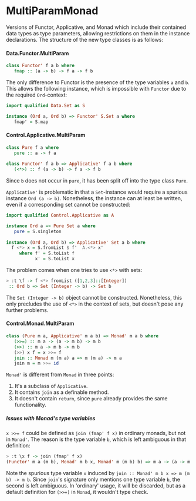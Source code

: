 MultiParamMonad
===============

Versions of Functor, Applicative, and Monad which include their contained data types as type parameters, allowing restrictions on them in the instance declarations. The structure of the new type classes is as follows:

#### Data.Functor.MultiParam

```haskell
class Functor' f a b where
   fmap :: (a -> b) -> f a -> f b
```

The only difference to Functor is the presence of the type variables `a` and `b`. This allows the following instance, which is impossible with `Functor` due to the required `Ord`-context:

```haskell
import qualified Data.Set as S

instance (Ord a, Ord b) => Functor' S.Set a where
   fmap' = S.map
```

#### Control.Applicative.MultiParam

```haskell
class Pure f a where
   pure :: a -> f a
   
class Functor' f a b => Applicative' f a b where
   (<*>) :: f (a -> b) -> f a -> f b
```

Since `b` does not occur in `pure`, it has been split off into the type class `Pure`.

`Applicative'` is problematic in that a `Set`-instance would require a spurious instance `Ord (a -> b)`. Nonetheless, the instance can at least be written, even if a corresponding set cannot be constructed:

```haskell
import qualified Control.Applicative as A

instance Ord a => Pure Set a where
   pure = S.singleton
   
instance (Ord a, Ord b) => Applicative' Set a b where
  f <*> x = S.fromList $ f'  A.<*> x'
     where f' = S.toList f
           x' = S.toList x
```

The problem comes when one tries to use `<*>` with sets:
```haskell
> :t \f -> f <*> fromList ([1,2,3]::[Integer])
 :: Ord b => Set (Integer -> b) -> Set b
```

The `Set (Integer -> b)` object cannot be constructed. Nonetheless, this only precludes the use of `<*>` in the context of sets, but doesn't pose any further problems.

#### Control.Monad.MultiParam

```haskell
class (Pure m a, Applicative' m a b) => Monad' m a b where
   (>>=) :: m a -> (a -> m b) -> m b
   (>>) :: m a -> m b -> m b
   (>>) x f = x >>= f
   join :: Monad m (m a) a => m (m a) -> m a
   join m = m >>= id
```

`Monad'` is different from `Monad` in three points:

1. It's a subclass of `Applicative`.
2. It contains `join` as a definable method.
3. It doesn't contain `return`, since `pure` already provides the same functionality.

##### Issues with Monad's type variables

`x >>= f` could be defined as `join (fmap' f x)` in ordinary monads, but not in `Monad'`. The reason is the type variable `b`, which is left ambiguous in that definition:

```haskell
> :t \x f -> join (fmap' f x)
(Functor' m a (m b), Monad' m b x, Monad' m (m b) b) => m a -> (a -> m b) -> m b
```

Note the spurious type variable `x` induced by `join :: Monad' m b x => m (m b) -> m b`. Since `join`'s signature only mentions one type variable `b`, the second is left ambiguous. In 'ordinary' usage, it will be discarded, but as a default definition for `(>>=)` in `Monad`, it wouldn't type check.
